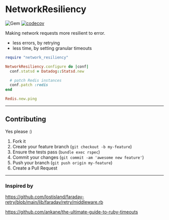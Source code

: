 NetworkResiliency
======
![Gem](https://img.shields.io/gem/dt/network_resiliency?style=plastic)
[![codecov](https://codecov.io/gh/dpep/network_resiliency_rb/branch/main/graph/badge.svg)](https://codecov.io/gh/dpep/network_resiliency_rb)

Making network requests more resilient to error.
- less errors, by retrying
- less time, by setting granular timeouts


```ruby
require "network_resiliency"

NetworkResiliency.configure do |conf|
  conf.statsd = Datadog::Statsd.new

  # patch Redis instances
  conf.patch :redis
end

Redis.new.ping
```


----
## Contributing

Yes please  :)

1. Fork it
1. Create your feature branch (`git checkout -b my-feature`)
1. Ensure the tests pass (`bundle exec rspec`)
1. Commit your changes (`git commit -am 'awesome new feature'`)
1. Push your branch (`git push origin my-feature`)
1. Create a Pull Request



----
### Inspired by

https://github.com/lostisland/faraday-retry/blob/main/lib/faraday/retry/middleware.rb

https://github.com/ankane/the-ultimate-guide-to-ruby-timeouts
